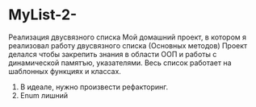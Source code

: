# MyList-2-
Реализация двусвязного списка
Мой домашний проект, в котором я реализовал работу двусвязного списка (Основных методов)
Проект делался чтобы закрепить знания в области ООП и работы с динамической памятъю, указателями. Весь список работает на шаблонных функциях и классах.
1. В идеале, нужно произвести рефакторинг.
2. Enum лишний
